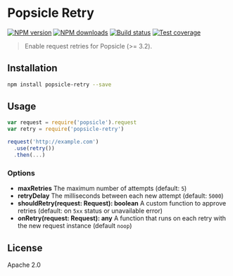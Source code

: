 # Popsicle Retry

[![NPM version][npm-image]][npm-url]
[![NPM downloads][downloads-image]][downloads-url]
[![Build status][travis-image]][travis-url]
[![Test coverage][coveralls-image]][coveralls-url]

> Enable request retries for Popsicle (>= 3.2).

## Installation

```sh
npm install popsicle-retry --save
```

## Usage

```js
var request = require('popsicle').request
var retry = require('popsicle-retry')

request('http://example.com')
  .use(retry())
  .then(...)
```

### Options

* **maxRetries** The maximum number of attempts (default: `5`)
* **retryDelay** The milliseconds between each new attempt (default: `5000`)
* **shouldRetry(request: Request): boolean** A custom function to approve retries (default: on `5xx` status or unavailable error)
* **onRetry(request: Request): any** A function that runs on each retry with the new request instance (default `noop`)

## License

Apache 2.0

[npm-image]: https://img.shields.io/npm/v/popsicle-retry.svg?style=flat
[npm-url]: https://npmjs.org/package/popsicle-retry
[downloads-image]: https://img.shields.io/npm/dm/popsicle-retry.svg?style=flat
[downloads-url]: https://npmjs.org/package/popsicle-retry
[travis-image]: https://img.shields.io/travis/blakeembrey/popsicle-retry.svg?style=flat
[travis-url]: https://travis-ci.org/blakeembrey/popsicle-retry
[coveralls-image]: https://img.shields.io/coveralls/blakeembrey/popsicle-retry.svg?style=flat
[coveralls-url]: https://coveralls.io/r/blakeembrey/popsicle-retry?branch=master
